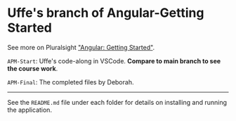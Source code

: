 # Uffe's branch of Angular-Getting Started

See more on Pluralsight ["Angular: Getting Started"](http://bit.ly/Angular-GettingStarted).

`APM-Start`: Uffe's code-along in VSCode. **Compare to main branch to see the course work**.

`APM-Final`: The completed files by Deborah. 

-----------

See the `README.md` file under each folder for details on installing and running the application.
